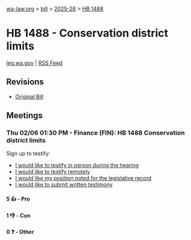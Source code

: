 [wa-law.org](/) > [bill](/bill/) > [2025-26](/bill/2025-26/) > [HB 1488](/bill/2025-26/hb/1488/)

# HB 1488 - Conservation district limits
[leg.wa.gov](https://app.leg.wa.gov/billsummary?BillNumber=1488&Year=2025&Initiative=false) | [RSS Feed](./rss.xml)

## Revisions
* [Original Bill](1/)

## Meetings
### Thu 02/06 01:30 PM - Finance (FIN): HB 1488 Conservation district limits
Sign up to testify:
* [I would like to testify in person during the hearing](https://app.leg.wa.gov/csi/Testifier/Add?chamber=House&mId=32633&aId=162997&caId=25498&tId=1)
* [I would like to testify remotely](https://app.leg.wa.gov/csi/Testifier/Add?chamber=House&mId=32633&aId=162997&caId=25498&tId=2)
* [I would like my position noted for the legislative record](https://app.leg.wa.gov/csi/Testifier/Add?chamber=House&mId=32633&aId=162997&caId=25498&tId=3)
* [I would like to submit written testimony](https://app.leg.wa.gov/csi/Testifier/Add?chamber=House&mId=32633&aId=162997&caId=25498&tId=4)

#### 5 👍 - Pro

#### 1 👎 - Con

#### 0 ❓ - Other
